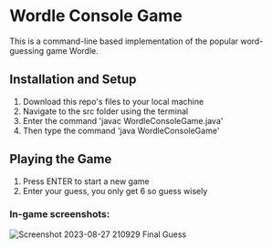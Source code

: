 # Wordle Console Game
This is a command-line based implementation of the popular word-guessing game Wordle.

## Installation and Setup
1. Download this repo's files to your local machine
2. Navigate to the src folder using the terminal
3. Enter the command 'javac WordleConsoleGame.java'
4. Then type the command 'java WordleConsoleGame'

## Playing the Game
1. Press ENTER to start a new game
2. Enter your guess, you only get 6 so guess wisely

### In-game screenshots:
![Screenshot 2023-08-27 210929](https://github.com/emilydoh/WordleConsoleGame/assets/113153067/1da10db0-a3ca-4ccd-8beb-0fc66fce8675)
Final Guess
